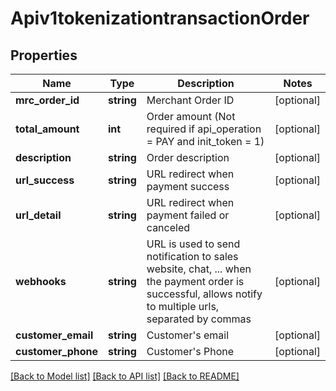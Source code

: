# Apiv1tokenizationtransactionOrder

## Properties
Name | Type | Description | Notes
------------ | ------------- | ------------- | -------------
**mrc_order_id** | **string** | Merchant Order ID | [optional] 
**total_amount** | **int** | Order amount (Not required if api_operation &#x3D; PAY and init_token &#x3D; 1) | [optional] 
**description** | **string** | Order description | [optional] 
**url_success** | **string** | URL redirect when payment success | [optional] 
**url_detail** | **string** | URL redirect when payment failed or canceled | [optional] 
**webhooks** | **string** | URL is used to send notification to sales website, chat, ... when the payment order is successful, allows notify to multiple urls, separated by commas | [optional] 
**customer_email** | **string** | Customer&#x27;s email | [optional] 
**customer_phone** | **string** | Customer&#x27;s Phone | [optional] 

[[Back to Model list]](../../README.md#documentation-for-models) [[Back to API list]](../../README.md#documentation-for-api-endpoints) [[Back to README]](../../README.md)

